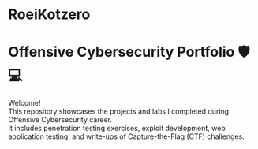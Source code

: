 # RoeiKotzero
# Offensive Cybersecurity Portfolio 🛡️💻

Welcome!  
This repository showcases the projects and labs I completed during Offensive Cybersecurity career.  
It includes penetration testing exercises, exploit development, web application testing, and write-ups of Capture-the-Flag (CTF) challenges.  

